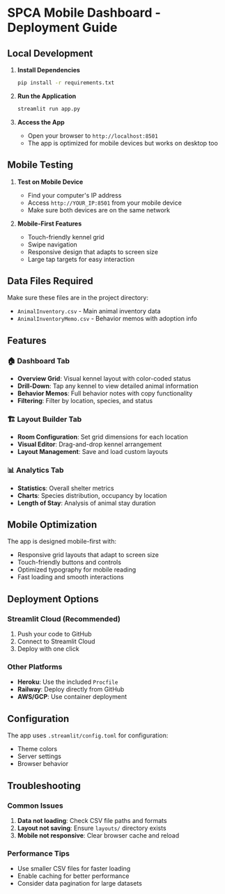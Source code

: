 # SPCA Mobile Dashboard - Deployment Guide

## Local Development

1. **Install Dependencies**
   ```bash
   pip install -r requirements.txt
   ```

2. **Run the Application**
   ```bash
   streamlit run app.py
   ```

3. **Access the App**
   - Open your browser to `http://localhost:8501`
   - The app is optimized for mobile devices but works on desktop too

## Mobile Testing

1. **Test on Mobile Device**
   - Find your computer's IP address
   - Access `http://YOUR_IP:8501` from your mobile device
   - Make sure both devices are on the same network

2. **Mobile-First Features**
   - Touch-friendly kennel grid
   - Swipe navigation
   - Responsive design that adapts to screen size
   - Large tap targets for easy interaction

## Data Files Required

Make sure these files are in the project directory:
- `AnimalInventory.csv` - Main animal inventory data
- `AnimalInventoryMemo.csv` - Behavior memos with adoption info

## Features

### 🏠 Dashboard Tab
- **Overview Grid**: Visual kennel layout with color-coded status
- **Drill-Down**: Tap any kennel to view detailed animal information
- **Behavior Memos**: Full behavior notes with copy functionality
- **Filtering**: Filter by location, species, and status

### 🏗️ Layout Builder Tab
- **Room Configuration**: Set grid dimensions for each location
- **Visual Editor**: Drag-and-drop kennel arrangement
- **Layout Management**: Save and load custom layouts

### 📊 Analytics Tab
- **Statistics**: Overall shelter metrics
- **Charts**: Species distribution, occupancy by location
- **Length of Stay**: Analysis of animal stay duration

## Mobile Optimization

The app is designed mobile-first with:
- Responsive grid layouts that adapt to screen size
- Touch-friendly buttons and controls
- Optimized typography for mobile reading
- Fast loading and smooth interactions

## Deployment Options

### Streamlit Cloud (Recommended)
1. Push your code to GitHub
2. Connect to Streamlit Cloud
3. Deploy with one click

### Other Platforms
- **Heroku**: Use the included `Procfile`
- **Railway**: Deploy directly from GitHub
- **AWS/GCP**: Use container deployment

## Configuration

The app uses `.streamlit/config.toml` for configuration:
- Theme colors
- Server settings
- Browser behavior

## Troubleshooting

### Common Issues
1. **Data not loading**: Check CSV file paths and formats
2. **Layout not saving**: Ensure `layouts/` directory exists
3. **Mobile not responsive**: Clear browser cache and reload

### Performance Tips
- Use smaller CSV files for faster loading
- Enable caching for better performance
- Consider data pagination for large datasets
